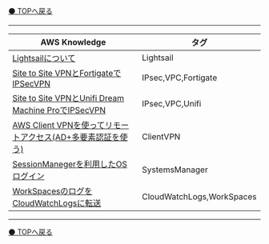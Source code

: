 [⚫️ TOPへ戻る](https://actmotech.xyz/)

---

| AWS Knowledge | タグ |
| --- | --- | 
| [Lightsailについて](/AWS/Lightsailについて) | Lightsail |
| [Site to Site VPNとFortigateでIPSecVPN](/AWS/Site-to-Site-VPNとFortigateでIPSecVPN) | IPsec,VPC,Fortigate |
| [Site to Site VPNとUnifi Dream Machine ProでIPSecVPN](/AWS/Site-to-Site-VPNとUnifiDreamMachineProでIPSecVPN)| IPsec,VPC,Unifi |
| [AWS Client VPNを使ってリモートアクセス(AD+多要素認証を使う)](/AWS/AWS-Client-VPNを使ってリモートアクセス-AD-多要素認証)| ClientVPN |
| [SessionManegerを利用したOSログイン](/AWS/SystemsManager-SessionManegerを利用したOSログイン)| SystemsManager |
| [WorkSpacesのログをCloudWatchLogsに転送](/AWS/WorkSpacesのログをCloudWatchLogsに転送)| CloudWatchLogs,WorkSpaces |
---

[⚫️ TOPへ戻る](https://actmotech.xyz/)
